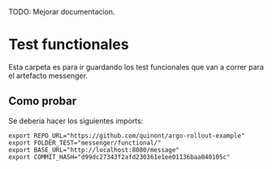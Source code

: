 TODO: Mejorar documentacion.


# Test functionales

Esta carpeta es para ir guardando los test funcionales que van a correr para el artefacto messenger.


## Como probar

Se deberia hacer los siguientes imports:
```
export REPO_URL="https://github.com/quinont/argo-rollout-example"
export FOLDER_TEST="messenger/functional/"
export BASE_URL="http://localhost:8080/message"
export COMMIT_HASH="d99dc27343f2afd230361e1ee01136baa040105c"
```
